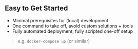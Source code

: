 Easy to Get Started
-------------------

- Minimal prerequisites for (local) development
- One command to take off, avoid custom solutions + tools
- Fully automated deployment, fully scripted one-off setup

> e.g. `docker-compose up` (or similar)
